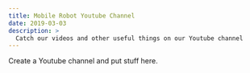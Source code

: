 ```yaml
---
title: Mobile Robot Youtube Channel
date: 2019-03-03
description: >
  Catch our videos and other useful things on our Youtube channel
---
```


Create a Youtube channel and put stuff here.

